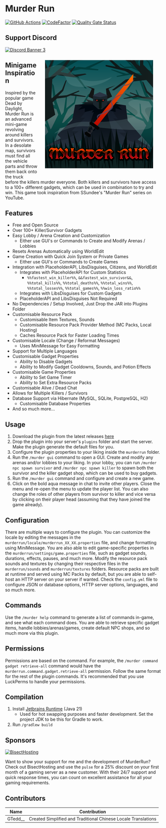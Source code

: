 # Murder Run
[![GitHub Actions](https://github.com/PulseBeat02/MurderRun/actions/workflows/tagged-release.yml/badge.svg)](https://github.com/PulseBeat02/MurderRun/actions)
[![CodeFactor](https://www.codefactor.io/repository/github/pulsebeat02/murderrun/badge)](https://www.codefactor.io/repository/github/pulsebeat02/murderrun)
[![Quality Gate Status](https://sonarcloud.io/api/project_badges/measure?project=PulseBeat02_MurderRun&metric=alert_status)](https://sonarcloud.io/summary/new_code?id=PulseBeat02_MurderRun)

## Support Discord
[![Discord Banner 3](https://discord.com/api/guilds/817501569108017223/widget.png?style=banner3)](https://discord.gg/cUMB6kCsh6)
<img style="float: right; margin: 25px" src="./icon.webp"/>
## Minigame Inspiration

Inspired by the popular game Dead by Daylight, Murder Run is an advanced mini-game revolving around killers
and survivors. In a desolate map, survivors must find all the vehicle parts and throw them back onto the
truck before the killers murder everyone. Both killers and survivors have access to a 100+ different gadgets, 
which can be used in combination to try and win. This game took inspiration from SSundee's "Murder Run" series
on YouTube.

## Features
- Free and Open Source
- Over 100+ Killer/Survivor Gadgets
- Easy Lobby / Arena Creation and Customization
  - Either use GUI's or Commands to Create and Modify Arenas / Lobbies
- Resets Arenas Automatically using WorldEdit
- Game Creation with Quick Join System or Private Games
  - Either use GUI's or Commands to Create Games
- Integration with PlaceholderAPI, LibsDisguises, Citizens, and WorldEdit
  - Integrates with PlaceholderAPI for Custom Statistics
    - `%%fastest_win_killer%%`, `&&fastest_win_survivor&&`, `%%total_kills%%`, `%%total_deaths%%`,
    `%%total_wins%%`, `%%total_losses%%`, `%%total_games%%`, `%%win_loss_ratio%%`
  - Integrates with LibsDisguises for Custom Gadgets
  - PlaceholderAPI and LibsDisguises Not Required
- No Dependencies / Setup Involved, Just Drop the JAR into Plugins Folder
- Customisable Resource Pack
  - Customisable Item Textures, Sounds
  - Customisable Resource Pack Provider Method (MC Packs, Local Hosting)
  - Caches Resource Pack for Faster Loading Times
- Customisable Locale (Change / Reformat Messages)
  - Uses MiniMessage for Easy Formatting
- Support for Multiple Languages
- Customisable Gadget Properties
  - Ability to Disable Gadgets
  - Ability to Modify Gadget Cooldowns, Sounds, and Potion Effects
- Customisable Game Properties
  - Ability to Set Game Timer
  - Ability to Set Extra Resource Packs
- Customisable Alive / Dead Chat
- Allows for Multiple Killers / Survivors
- Database Support via Hibernate (MySQL, SQLite, PostgreSQL, H2)
  - Customisable Database Properties
- And so much more...

## Usage
1) Download the plugin from the latest releases [here](https://github.com/PulseBeat02/MurderRun/releases/tag/latest)
2) Drop the plugin into your server's `plugins` folder and start the server. Make the plugin generate the default files
for you.
3) Configure the plugin properties to your liking inside the `murderrun` folder.
4) Run the `/murder gui` command to open a GUI. Create and modify any arenas and/or lobbies to your liking. In your lobby, 
you can run `/murder npc spawn survivor` and `/murder npc spawn killer` to spawn both the survivor and the killer gadget 
shop, which can be used to buy gadgets.
5) Run the `/murder gui` command and configure and create a new game.
6) Click on the bold aqua message in chat to invite other players. Close the menu and re-open the menu to update
the player list. You can also change the roles of other players from survivor to killer and vice versa
by clicking on their player head (assuming that they have joined the game already).

## Configuration
There are multiple ways to configure the plugin. You can customize the locale by editing the messages in the
`murderrun/locale/murderrun_XX_XX.properties` file, and change formatting using MiniMessage. You are also able to edit
game-specific properties in the `murderrun/settings/game.properties` file, such as gadget sounds, durations, effects,
pauses, and much more. Modify the resource pack sounds and textures by changing their respective files in the
`murderrun/sounds` and `murderrun/textures` folders. Resource packs are built at runtime and served using MC Packs
by default, but you are able to self-host an HTTP server on your server if wanted. Check the `config.yml` file to
configure JSON or database options, HTTP server options, languages, and so much more.

## Commands
Use the `/murder help` command to generate a list of commands in-game, and see what each command does. You are able
to retrieve specific gadget items, handle lobbies/arenas/games, create default NPC shops, and so much more via
this plugin.

## Permissions
Permissions are based on the command. For example, the `/murder command gadget retrieve-all` command would have the
`murderrun.command.gadget.retrieve-all` permission. Follow the same format for the rest of the plugin commands. It's
recommended that you use LuckPerms to handle your permissions.

## Compilation
1) Install [Jetbrains Runtime](https://github.com/JetBrains/JetBrainsRuntime) (Java 21)
   - Used for hot swapping purposes and faster development. Set the project JDK to be this for Gradle to work.
2) Run `/gradlew build`

## Sponsors
[![BisectHosting](https://www.bisecthosting.com/partners/custom-banners/db8711d9-0b3a-4706-b18d-beb9cef16963.webp)](https://bisecthosting.com/pulse)

Want to show your support for me and the development of MurderRun? Check out BisectHosting and use the `pulse`
for a 25% discount on your first month of a gaming server as a new customer. With their 24/7 support and quick
response times, you can count on excellent assistance for all your gaming requirements.


## Contributors

| Name    | Contribution                                                   |
|---------|----------------------------------------------------------------|
| GTedd__ | Created Simplified and Traditional Chinese Locale Translations |
